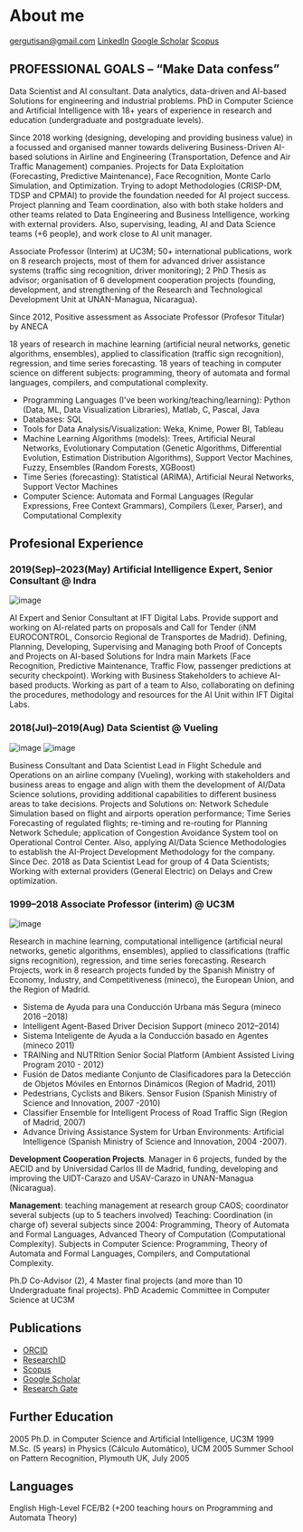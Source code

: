 # About me 

[gergutisan@gmail.com]()
[LinkedIn](http://www.linkedin.com/in/german-gutierrez-3306167)
[Google Scholar](https://scholar.google.es/citations?user=cCKt_joAAAAJ&hl=en)
[Scopus](https://www.scopus.com/authid/detail.uri?authorId=7102326496)

<!--
**gergutisan/gergutisan** is a ✨ _special_ ✨ repository because its `README.md` (this file) appears on your GitHub profile.
Here are some ideas to get you started:
- 🔭 I’m currently working on ...
- 🌱 I’m currently learning ...
- 👯 I’m looking to collaborate on ...
- 🤔 I’m looking for help with ...
- 💬 Ask me about ...
- 📫 How to reach me: ...
- 😄 Pronouns: ...
- ⚡ Fun fact: ...
-->

## PROFESSIONAL GOALS – “Make Data confess”

Data Scientist and AI consultant. Data analytics, data-driven and AI-based Solutions for engineering and industrial problems. PhD in Computer Science and Artificial Intelligence with 18+ years of experience in research and education (undergraduate and postgraduate levels).

Since 2018 working (designing, developing and providing business value) in a focussed and organised manner towards delivering Business-Driven AI-based solutions in Airline and Engineering (Transportation, Defence and Air Traffic Management) companies. Projects for Data Exploitation (Forecasting, Predictive Maintenance), Face Recognition, Monte Carlo Simulation, and Optimization. Trying to adopt Methodologies (CRISP-DM, TDSP and CPMAI) to provide the foundation needed for AI project success. Project planning and Team coordination, also with both stake holders and other teams related to Data Engineering and Business Intelligence, working with external providers. Also, supervising, leading, AI and Data Science teams (+6 people), and work close to AI unit manager.   

Associate Professor (Interim) at UC3M; 50+ international publications, work on 8 research projects, most of them for advanced driver assistance systems (traffic sing recognition, driver monitoring); 2 PhD Thesis as advisor; organisation of 6 development cooperation projects (founding, development, and strengthening of the Research and Technological Development Unit at UNAN-Managua, Nicaragua). 

Since 2012, Positive assessment as Associate Professor (Profesor Titular) by ANECA

18 years of research in machine learning (artificial neural networks, genetic algorithms, ensembles), applied to classification (traffic sign recognition), regression, and time series forecasting. 18 years of teaching in computer science on different subjects: programming, theory of automata and formal languages, compilers, and computational complexity.

- Programming Languages (I've been working/teaching/learning): Python (Data, ML, Data Visualization Libraries), Matlab, C, Pascal, Java
- Databases: SQL
- Tools for Data Analysis/Visualization: Weka, Knime, Power BI, Tableau
- Machine Learning Algorithms (models): Trees, Artificial Neural Networks, Evolutionary Computation (Genetic Algorithms, Differential Evolution, Estimation Distribution Algorithms), Support Vector Machines, Fuzzy, Ensembles (Random Forests, XGBoost)
-	Time Series (forecasting): Statistical (ARIMA), Artificial Neural Networks, Support Vector Machines
-	Computer Science:  Automata and Formal Languages (Regular Expressions, Free Context Grammars), Compilers (Lexer, Parser), and Computational Complexity

## Profesional Experience

### 2019(Sep)–2023(May) Artificial Intelligence Expert, Senior Consultant @ Indra
![image](https://github.com/gergutisan/gergutisan/assets/506360/233e95e1-3a3c-4902-bafc-27d95f7115ed)

AI Expert and Senior Consultant at IFT Digital Labs. Provide support and working on AI-related parts on proposals and Call for Tender (iNM EUROCONTROL, Consorcio Regional de Transportes de Madrid). Defining, Planning, Developing, Supervising and Managing both Proof of Concepts and Projects on AI-based Solutions for Indra main Markets (Face Recognition, Predictive Maintenance, Traffic Flow, passenger predictions at security checkpoint). Working with Business Stakeholders to achieve AI-based products.
Working as part of a team to Also, collaborating on defining the procedures, methodology and resources for the AI Unit within IFT Digital Labs.


### 2018(Jul)–2019(Aug) Data Scientist @ Vueling 
![image](https://github.com/gergutisan/gergutisan/assets/506360/46dc4dc9-4f39-4f4f-b60d-1511e1435e06)
![image](https://github.com/gergutisan/gergutisan/assets/506360/84805fdd-560f-40a5-aae2-dc5e3c243851)

Business Consultant and Data Scientist Lead in Flight Schedule and Operations on an airline company (Vueling), working with stakeholders and business areas to engage and align with them the development of AI/Data Science solutions, providing additional capabilities to different business areas to take decisions. Projects and Solutions on: Network Schedule Simulation based on flight and airports operation performance; Time Series Forecasting of regulated flights; re-timing and re-routing for Planning Network Schedule; application of Congestion Avoidance System tool on Operational Control Center. Also, applying AI/Data Science Methodologies to establish the AI-Project Development Methodology for the company. Since Dec. 2018 as Data Scientist Lead for group of 4 Data Scientists; Working with external providers (General Electric) on Delays and Crew optimization. 


### 1999–2018 Associate Professor (interim) @ UC3M
![image](https://github.com/gergutisan/gergutisan/assets/506360/715f5c4a-9732-4cd7-ba5b-f78bb46a4b72)

Research in machine learning, computational intelligence (artificial neural networks, genetic algorithms, ensembles), applied to classifications (traffic signs recognition), regression, and time series forecasting. 
Research Projects, work in 8 research projects funded by the Spanish Ministry of Economy, Industry, and Competitiveness (mineco), the European Union, and the Region of Madrid. 
- Sistema de Ayuda para una Conducción Urbana más Segura (mineco 2016 –2018)
- Intelligent Agent-Based Driver Decision Support (mineco 2012–2014)
- Sistema Inteligente de Ayuda a la Conducción basado en Agentes (mineco 2011)
- TRAINing and NUTRItion Senior Social Platform (Ambient Assisted Living Program 2010 - 2012) 
- Fusión de Datos mediante Conjunto de Clasificadores para la Detección de Objetos Móviles en Entornos Dinámicos (Region of Madrid, 2011) 
- Pedestrians, Cyclists and Bikers. Sensor Fusion (Spanish Ministry of Science and Innovation, 2007 -2010)
- Classifier Ensemble for Intelligent Process of Road Traffic Sign (Region of Madrid, 2007)
- Advance Driving Assistance System for Urban Environments: Artificial Intelligence (Spanish Ministry of Science and Innovation, 2004 -2007).

**Development Cooperation Projects**. Manager in 6 projects, funded by the AECID and by Universidad Carlos III de Madrid, funding, developing and improving the UIDT-Carazo and USAV-Carazo in UNAN-Managua (Nicaragua).

**Management**: teaching management at research group CAOS; coordinator several subjects (up to 5 teachers involved)
Teaching: Coordination (in charge of) several subjects since 2004: Programming, Theory of Automata and Formal Languages, Advanced Theory of Computation (Computational Complexity). Subjects in Computer Science: Programming, Theory of Automata and Formal Languages, Compilers, and Computational Complexity.

Ph.D Co-Advisor (2), 4 Master final projects (and more than 10 Undergraduate final projects).
PhD Academic Committee in Computer Science at UC3M


## Publications

- [ORCID](https://orcid.org/0000-0003-1467-5423)
- [ResearchID](http://www.researcherid.com/rid/L-1621-2014)
- [Scopus](https://www.scopus.com/authid/detail.uri?authorId=7102326496)
- [Google Scholar](https://scholar.google.es/citations?user=cCKt_joAAAAJ&hl=en)
- [Research Gate](https://www.researchgate.net/profile/German_Gutierrez2/contributions)

## Further Education

2005	Ph.D. in Computer Science and Artificial Intelligence, UC3M
1999	M.Sc. (5 years) in Physics (Cálculo Automático), UCM
2005	Summer School on Pattern Recognition, Plymouth UK, July 2005

## Languages

English	High-Level FCE/B2 (+200 teaching hours on Programming and Automata Theory)

